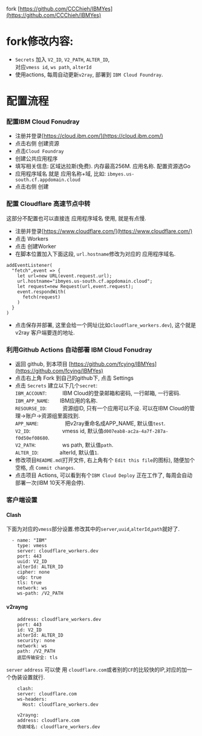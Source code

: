 fork [https://github.com/CCChieh/IBMYes](https://github.com/CCChieh/IBMYes)  


# fork修改内容:
* `Secrets` 加入 `V2_ID`, `V2_PATH`, `ALTER_ID`,  
  对应`vmess id`, `ws path`, `alterId`
* 使用actions, 每周自动更新`v2ray`, 部署到 `IBM Cloud Foundray`.


# 配置流程

### 配置IBM Cloud Fonudray
* 注册并登录[https://cloud.ibm.com/](https://cloud.ibm.com/)
* 点击右侧 创建资源
* 点击`Cloud Foundray`
* 创建公共应用程序
* 填写相关信息: 区域达拉斯(免费). 内存最高256M. 应用名称. 配置资源选Go
* 应用程序域名 就是 应用名称+域, 比如: `ibmyes.us-south.cf.appdomain.cloud`
* 点击右侧 创建

### 配置 Cloudflare 高速节点中转
这部分不配置也可以直接连 应用程序域名 使用, 就是有点慢.
* 注册并登录[https://www.cloudflare.com/](https://www.cloudflare.com/)
* 点击 Workers
* 点击 创建Worker
* 在脚本位置加入下面这段, `url.hostname`修改为对应的 应用程序域名.
```
addEventListener(
  "fetch",event => {
    let url=new URL(event.request.url);
    url.hostname="ibmyes.us-south.cf.appdomain.cloud";
    let request=new Request(url,event.request);
    event.respondWith(
      fetch(request)
    )
  }
)
```
* 点击保存并部署, 这里会给一个网址(比如`cloudflare_workers.dev`), 这个就是 v2ray 客户端要连的地址.

### 利用Github Actions 自动部署 IBM Cloud Fonudray
* 返回 github, 到本项目 [https://github.com/fcying/IBMYes](https://github.com/fcying/IBMYes)
* 点击右上角 Fork 到自己的github下, 点击 Settings
* 点击 `Secrets` 建立以下几个`secret`:  
  `IBM_ACCOUNT`:　　　IBM Cloud的登录邮箱和密码, 一行邮箱, 一行密码.  
  `IBM_APP_NAME`:　　IBM应用的名称.  
  `RESOURSE_ID`:　　　资源组ID, 只有一个应用可以不设. 可以在IBM Cloud的管理->账户->资源组里面找到.  
  `APP_NAME`:　　　　　把v2ray重命名成APP_NAME, 默认值`test`.  
  `V2_ID`:　　　　　　vmess id, 默认值`d007eab8-ac2a-4a7f-287a-f0d50ef08680`.  
  `V2_PATH`:　　　　　ws path, 默认值`path`.  
  `ALTER_ID`:　　　　alterId, 默认值`1`.  
* 修改项目`README.md`(打开文件, 右上角有个 `Edit this file`的图标), 随便加个 空格, 点 `Commit changes`.
* 点击项目 Actions, 可以看到有个`IBM Cloud Deploy` 正在工作了, 每周会自动部署一次(IBM 10天不用会停).

### 客户端设置
#### Clash
下面为对应的`vmess`部分设置.修改其中的`server`,`uuid`,`alterId`,`path`就好了.
```
  - name: "IBM"
    type: vmess
    server: cloudflare_workers.dev
    port: 443
    uuid: V2_ID
    alterId: ALTER_ID
    cipher: none
    udp: true
    tls: true
    network: ws
    ws-path: /V2_PATH
```

#### v2rayng
```
    address: cloudflare_workers.dev
    port: 443
    id: V2_ID
    alterId: ALTER_ID
    security: none
    network: ws
    path: /V2_PATH
    底层传输安全: tls
```

`server` `address` 可以使 用 `cloudflare.com`或者别的`CF`的比较快的IP,对应的加一个伪装设置就行.
```
    clash:
    server: cloudflare.com
    ws-headers:
      Host: cloudflare_workers.dev

    v2rayng:
    address: cloudflare.com
    伪装域名: cloudflare_workers.dev

```
